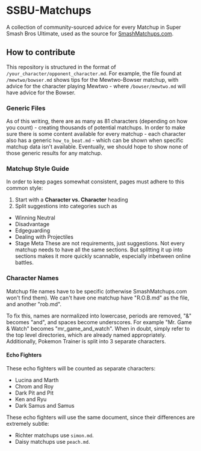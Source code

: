 # SSBU-Matchups

A collection of community-sourced advice for every Matchup in Super Smash Bros Ultimate, used as the source for [SmashMatchups.com](http://www.smashmatchups.com).

## How to contribute

This repository is structured in the format of `/your_character/opponent_character.md`. For example, the file found at `/mewtwo/bowser.md` shows tips for the Mewtwo-Bowser matchup, with advice for the character playing Mewtwo - where `/bowser/mewtwo.md` will have advice for the Bowser.

### Generic Files

As of this writing, there are as many as 81 characters (depending on how you count) - creating thousands of potential matchups. In order to make sure there is some content available for every matchup - each character also has a generic `how_to_beat.md` - which can be shown when specific matchup data isn't available. Eventually, we should hope to show none of those generic results for any matchup.

### Matchup Style Guide

In order to keep pages somewhat consistent, pages must adhere to this common style:

1. Start with a **Character vs. Character** heading
2. Split suggestions into categories such as
  - Winning Neutral
  - Disadvantage
  - Edgeguarding
  - Dealing with Projectiles
  - Stage Meta
  These are not requirements, just suggestions. Not every matchup needs to have all the same sections. But splitting it up into sections makes it more quickly scannable, especially inbetween online battles.

### Character Names

Matchup file names have to be specific (otherwise SmashMatchups.com won't find them). We can't have one matchup have "R.O.B.md" as the file, and another "rob.md".

To fix this, names are normalized into lowercase, periods are removed, "&" becomes "and", and spaces become underscores. For example "Mr. Game & Watch" becomes "mr_game_and_watch". When in doubt, simply refer to the top level directories, which are already named appropriately. Additionally, Pokemon Trainer is split into 3 separate characters.

#### Echo Fighters

These echo fighters will be counted as separate characters:

  - Lucina and Marth
  - Chrom and Roy
  - Dark Pit and Pit
  - Ken and Ryu
  - Dark Samus and Samus

 These echo fighters will use the same document, since their differences are extremely subtle:
 
  - Richter matchups use `simon.md`.
  - Daisy matchups use `peach.md`.
